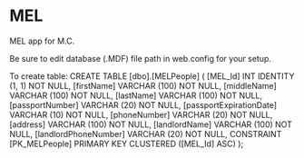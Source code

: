 # MEL
MEL app for M.C.

Be sure to edit database (.MDF) file path in web.config for your setup.


To create table:
CREATE TABLE [dbo].[MELPeople] (
    [MEL_Id]                 INT           IDENTITY (1, 1) NOT NULL,
    [firstName]              VARCHAR (100) NOT NULL,
    [middleName]             VARCHAR (100) NOT NULL,
    [lastName]               VARCHAR (100) NOT NULL,
    [passportNumber]         VARCHAR (20)  NOT NULL,
    [passportExpirationDate] VARCHAR (10)  NOT NULL,
    [phoneNumber]            VARCHAR (20)  NOT NULL,
    [address]                VARCHAR (100) NOT NULL,
    [landlordName]           VARCHAR (100) NOT NULL,
    [landlordPhoneNumber]    VARCHAR (20)  NOT NULL,
    CONSTRAINT [PK_MELPeople] PRIMARY KEY CLUSTERED ([MEL_Id] ASC)
);

